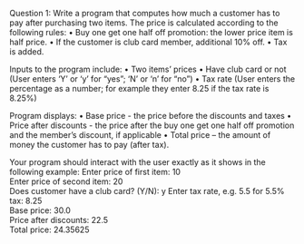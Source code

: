 Question 1:
Write a program that computes how much a customer has to pay after purchasing two items. The price is calculated according to the following rules:
• Buy one get one half off promotion: the lower price item is half price.
• If the customer is club card member, additional 10% off.
• Tax is added.

Inputs to the program include:
• Two items’ prices
• Have club card or not (User enters ‘Y’ or ‘y’ for “yes”; ‘N’ or ‘n’ for “no”)
• Tax rate (User enters the percentage as a number; for example they enter 8.25 if the tax
rate is 8.25%)

Program displays:
• Base price - the price before the discounts and taxes
• Price after discounts - the price after the buy one get one half off promotion and the
member’s discount, if applicable
• Total price – the amount of money the customer has to pay (after tax).

Your program should interact with the user exactly as it shows in the following example: 
Enter price of first item: 10 \
Enter price of second item: 20 \
Does customer have a club card? (Y/N): y Enter tax rate, e.g. 5.5 for 5.5% tax: 8.25 \
Base price: 30.0 \
Price after discounts: 22.5 \
Total price: 24.35625 